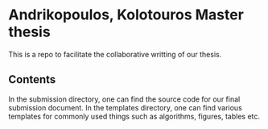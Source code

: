 # Andrikopoulos, Kolotouros Master thesis

This is a repo to facilitate the collaborative writting of our thesis.

## Contents

In the submission directory, one can find the source code for our final submission document.
In the templates directory, one can find various templates for commonly used things such as algorithms, figures, tables etc.
